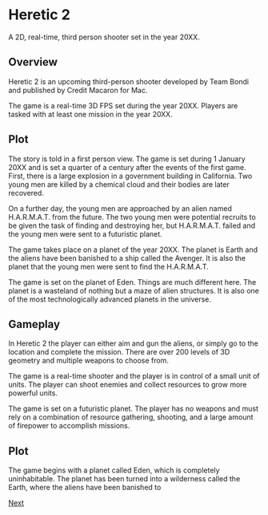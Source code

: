 # Heretic 2

A 2D, real-time, third person shooter set in the year 20XX.

## Overview

Heretic 2 is an upcoming third-person shooter developed by Team Bondi and published by Credit Macaron for Mac.

The game is a real-time 3D FPS set during the year 20XX. Players are tasked with at least one mission in the year 20XX.

## Plot

The story is told in a first person view. The game is set during 1 January 20XX and is set a quarter of a century after the events of the first game. First, there is a large explosion in a government building in California. Two young men are killed by a chemical cloud and their bodies are later recovered.

On a further day, the young men are approached by an alien named H.A.R.M.A.T. from the future. The two young men were potential recruits to be given the task of finding and destroying her, but H.A.R.M.A.T. failed and the young men were sent to a futuristic planet.

The game takes place on a planet of the year 20XX. The planet is Earth and the aliens have been banished to a ship called the Avenger. It is also the planet that the young men were sent to find the H.A.R.M.A.T.

The game is set on the planet of Eden. Things are much different here. The planet is a wasteland of nothing but a maze of alien structures. It is also one of the most technologically advanced planets in the universe.

## Gameplay

In Heretic 2 the player can either aim and gun the aliens, or simply go to the location and complete the mission. There are over 200 levels of 3D geometry and multiple weapons to choose from.

The game is a real-time shooter and the player is in control of a small unit of units. The player can shoot enemies and collect resources to grow more powerful units.

The game is set on a futuristic planet. The player has no weapons and must rely on a combination of resource gathering, shooting, and a large amount of firepower to accomplish missions.

## Plot

The game begins with a planet called Eden, which is completely uninhabitable. The planet has been turned into a wilderness called the Earth, where the aliens have been banished to

[Next](047.md)